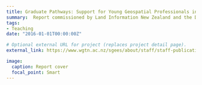 ```yaml
---
title: Graduate Pathways: Support for Young Geospatial Professionals in New Zealand
summary:  Report commissioned by Land Information New Zealand and the Department of Conservation. New Zealand needs to attract and retain Young Geospatial Professionals (YGPs), and develop their skills and expertise. By detailing the current support landscape for young geospatial professionals, this report aims to identify current pathways for new geospatial industry entrants and development opportunities offered to young professionals to gain skills and experience.
tags:
- Teaching
date: "2016-01-01T00:00:00Z"

# Optional external URL for project (replaces project detail page).
external_link: https://www.wgtn.ac.nz/sgees/about/staff/staff-publications/deRoisteGraduatePathwaysYGPsReport.pdf

image:
  caption: Report cover
  focal_point: Smart
---
```

